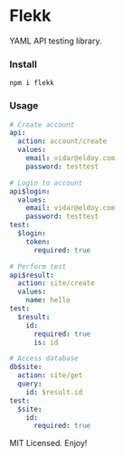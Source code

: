 # Flekk

YAML API testing library.

### Install

```
npm i flekk
```

### Usage

```yml
# Create account
api:
  action: account/create
  values:
    email: vidar@eldoy.com
    password: testtest

# Login to account
api$login:
  values:
    email: vidar@eldoy.com
    password: testtest
test:
  $login:
    token:
      required: true

# Perform test
api$result:
  action: site/create
  values:
    name: hello
test:
  $result:
    id:
      required: true
      is: id

# Access database
db$site:
  action: site/get
  query:
    id: $result.id
test:
  $site:
    id:
      required: true
```

MIT Licensed. Enjoy!
